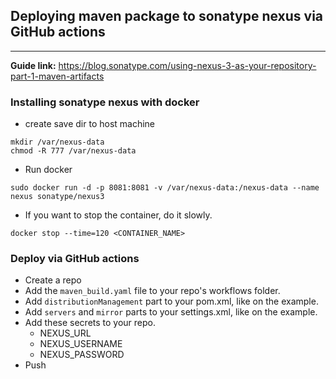 ## Deploying maven package to sonatype nexus via GitHub actions
---
**Guide link:** https://blog.sonatype.com/using-nexus-3-as-your-repository-part-1-maven-artifacts


### Installing sonatype nexus with docker
- create save dir to host machine 

```shell 
mkdir /var/nexus-data
chmod -R 777 /var/nexus-data
```
- Run docker
```shell
sudo docker run -d -p 8081:8081 -v /var/nexus-data:/nexus-data --name nexus sonatype/nexus3
```
- If you want to stop the container, do it slowly.
```shell
docker stop --time=120 <CONTAINER_NAME>
```
### Deploy via GitHub actions
- Create a repo
- Add the `maven_build.yaml` file to your repo's workflows folder. 
- Add `distributionManagement` part to your pom.xml, like on the example.
- Add `servers` and `mirror` parts to your settings.xml, like on the example.
- Add these secrets to your repo.
    - NEXUS_URL
    - NEXUS_USERNAME
    - NEXUS_PASSWORD
- Push

